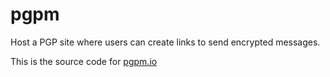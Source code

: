 # pgpm
Host a PGP site where users can create links to send encrypted messages.

This is the source code for [pgpm.io](https://pgpm.io)
